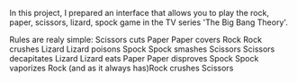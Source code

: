In this project, I prepared an interface that allows you to play the rock, paper, scissors, lizard, spock game in the TV series 'The Big Bang Theory'.

Rules are realy simple:
Scissors cuts Paper
Paper covers Rock
Rock crushes Lizard
Lizard poisons Spock
Spock smashes Scissors
Scissors decapitates Lizard
Lizard eats Paper
Paper disproves Spock
Spock vaporizes Rock
(and as it always has)Rock crushes Scissors
